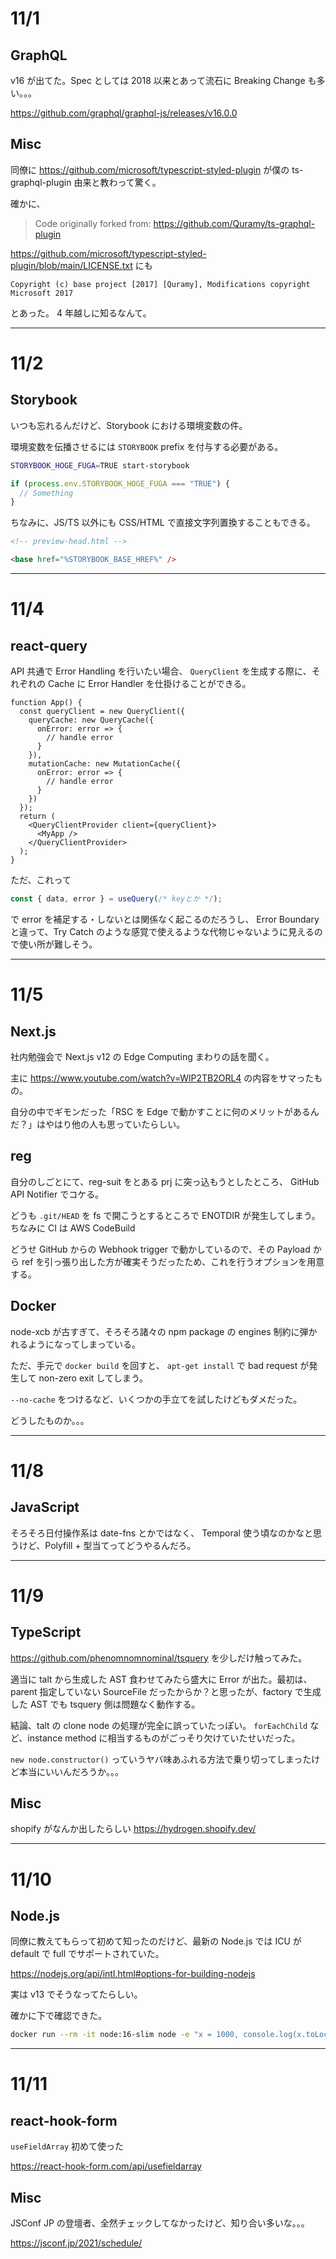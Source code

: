 # 11/1

## GraphQL

v16 が出てた。Spec としては 2018 以来とあって流石に Breaking Change も多い。。。

https://github.com/graphql/graphql-js/releases/v16.0.0

## Misc

同僚に https://github.com/microsoft/typescript-styled-plugin が僕の ts-graphql-plugin 由来と教わって驚く。

確かに、

> Code originally forked from: https://github.com/Quramy/ts-graphql-plugin

https://github.com/microsoft/typescript-styled-plugin/blob/main/LICENSE.txt にも

```
Copyright (c) base project [2017] [Quramy], Modifications copyright Microsoft 2017
```

とあった。 4 年越しに知るなんて。

---

# 11/2

## Storybook

いつも忘れるんだけど、Storybook における環境変数の件。

環境変数を伝播させるには `STORYBOOK` prefix を付与する必要がある。

```sh
STORYBOOK_HOGE_FUGA=TRUE start-storybook
```

```js
if (process.env.STORYBOOK_HOGE_FUGA === "TRUE") {
  // Something
}
```

ちなみに、JS/TS 以外にも CSS/HTML で直接文字列置換することもできる。

```html
<!-- preview-head.html -->

<base href="%STORYBOOK_BASE_HREF%" />
```

---

# 11/4

## react-query

API 共通で Error Handling を行いたい場合、 `QueryClient` を生成する際に、それぞれの Cache に Error Handler を仕掛けることができる。

```tsx
function App() {
  const queryClient = new QueryClient({
    queryCache: new QueryCache({
      onError: error => {
        // handle error
      }
    }),
    mutationCache: new MutationCache({
      onError: error => {
        // handle error
      }
    })
  });
  return (
    <QueryClientProvider client={queryClient}>
      <MyApp />
    </QueryClientProvider>
  );
}
```

ただ、これって

```ts
const { data, error } = useQuery(/* keyとか */);
```

で error を補足する・しないとは関係なく起こるのだろうし、 Error Boundary と違って、Try Catch のような感覚で使えるような代物じゃないように見えるので使い所が難しそう。

---

# 11/5

## Next.js

社内勉強会で Next.js v12 の Edge Computing まわりの話を聞く。

主に https://www.youtube.com/watch?v=WlP2TB2ORL4 の内容をサマったもの。

自分の中でギモンだった「RSC を Edge で動かすことに何のメリットがあるんだ？」はやはり他の人も思っていたらしい。

## reg

自分のしごとにて、reg-suit をとある prj に突っ込もうとしたところ、 GitHub API Notifier でコケる。

どうも `.git/HEAD` を fs で開こうとするところで ENOTDIR が発生してしまう。ちなみに CI は AWS CodeBuild

どうせ GitHub からの Webhook trigger で動かしているので、その Payload から ref を引っ張り出した方が確実そうだったため、これを行うオプションを用意する。

## Docker

node-xcb が古すぎて、そろそろ諸々の npm package の engines 制約に弾かれるようになってしまっている。

ただ、手元で `docker build` を回すと、 `apt-get install` で bad request が発生して non-zero exit してしまう。

`--no-cache` をつけるなど、いくつかの手立てを試したけどもダメだった。

どうしたものか。。。

---

# 11/8

## JavaScript

そろそろ日付操作系は date-fns とかではなく、 Temporal 使う頃なのかなと思うけど、Polyfill + 型当てってどうやるんだろ。

---

# 11/9

## TypeScript

https://github.com/phenomnomnominal/tsquery を少しだけ触ってみた。

適当に talt から生成した AST 食わせてみたら盛大に Error が出た。最初は、parent 指定していない SourceFile だったからか？と思ったが、factory で生成した AST でも tsquery 側は問題なく動作する。

結論、talt の clone node の処理が完全に誤っていたっぽい。 `forEachChild` など、instance method に相当するものがごっそり欠けていたせいだった。

`new node.constructor()` っていうヤバ味あふれる方法で乗り切ってしまったけど本当にいいんだろうか。。。

## Misc

shopify がなんか出したらしい https://hydrogen.shopify.dev/

---

# 11/10

## Node.js

同僚に教えてもらって初めて知ったのだけど、最新の Node.js では ICU が default で full でサポートされていた。

https://nodejs.org/api/intl.html#options-for-building-nodejs

実は v13 でそうなってたらしい。

確かに下で確認できた。

```sh
docker run --rm -it node:16-slim node -e "x = 1000, console.log(x.toLocaleString('ja-JP'))"
```

---

# 11/11

## react-hook-form

`useFieldArray` 初めて使った

https://react-hook-form.com/api/usefieldarray

## Misc

JSConf JP の登壇者、全然チェックしてなかったけど、知り合い多いな。。。

https://jsconf.jp/2021/schedule/
